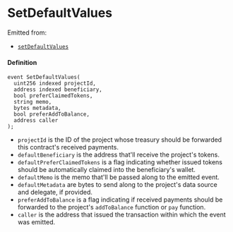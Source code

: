 # SetDefaultValues

Emitted from:

* [`setDefaultValues`](/dev/api/contracts/or-utilities/jbetherc20projectpayer/write/setdefaultvalues.md)

#### Definition

```
event SetDefaultValues(
  uint256 indexed projectId,
  address indexed beneficiary,
  bool preferClaimedTokens,
  string memo,
  bytes metadata,
  bool preferAddToBalance,
  address caller
);
```

* `projectId` is the ID of the project whose treasury should be forwarded this contract's received payments.
* `defaultBeneficiary` is the address that'll receive the project's tokens.
* `defaultPreferClaimedTokens` is a flag indicating whether issued tokens should be automatically claimed into the beneficiary's wallet.
* `defaultMemo` is the memo that'll be passed along to the emitted event.
* `defaultMetadata` are bytes to send along to the project's data source and delegate, if provided.
* `preferAddToBalance` is a flag indicating if received payments should be forwarded to the project's `addToBalance` function or `pay` function.
* `caller` is the address that issued the transaction within which the event was emitted.
